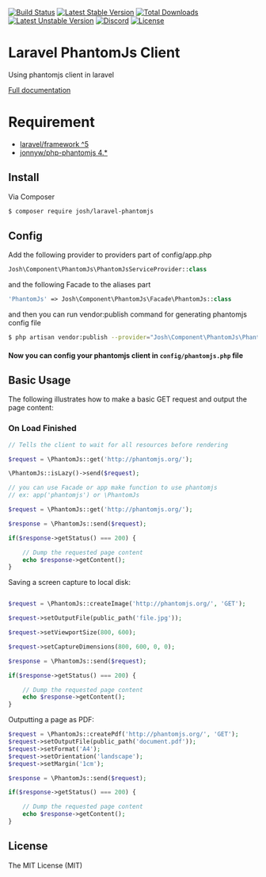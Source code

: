[![Build Status](https://api.travis-ci.org/MrJoshLab/laravel-phantomjs.svg?branch=develop)](https://travis-ci.org/MrJoshLab/laravel-phantomjs)
[![Latest Stable Version](https://poser.pugx.org/josh/laravel-phantomjs/v/stable)](https://packagist.org/packages/josh/laravel-phantomjs)
[![Total Downloads](https://poser.pugx.org/josh/laravel-phantomjs/downloads)](https://packagist.org/packages/josh/laravel-phantomjs)
[![Latest Unstable Version](https://poser.pugx.org/josh/laravel-phantomjs/v/unstable)](https://packagist.org/packages/josh/laravel-phantomjs)
[![Discord](https://discordapp.com/api/guilds/638962572032475148/embed.png)](https://discord.gg/NGeAPHv)
[![License](https://poser.pugx.org/josh/laravel-phantomjs/license)](https://packagist.org/packages/josh/laravel-phantomjs)

# Laravel PhantomJs Client
Using phantomjs client in laravel 

[Full documentation](http://jonnnnyw.github.io/php-phantomjs/)

# Requirement
* [laravel/framework ^5](https://github.com/laravel/laravel)
* [jonnyw/php-phantomjs 4.*](https://github.com/jonnnnyw/php-phantomjs)

## Install

Via Composer

```bash
$ composer require josh/laravel-phantomjs
```

## Config

Add the following provider to providers part of config/app.php
```php
Josh\Component\PhantomJs\PhantomJsServiceProvider::class
```

and the following Facade to the aliases part
```php
'PhantomJs' => Josh\Component\PhantomJs\Facade\PhantomJs::class
```

and then you can run vendor:publish command for generating phantomjs config file
 ```bash
 $ php artisan vendor:publish --provider="Josh\Component\PhantomJs\PhantomJsServiceProvider"
 ```

#### Now you can config your phantomjs client in ```config/phantomjs.php``` file

## Basic Usage
The following illustrates how to make a basic GET request and output the page content:

### On Load Finished
```php
// Tells the client to wait for all resources before rendering

$request = \PhantomJs::get('http://phantomjs.org/');

\PhantomJs::isLazy()->send($request);
```

```php
// you can use Facade or app make function to use phantomjs
// ex: app('phantomjs') or \PhantomJs

$request = \PhantomJs::get('http://phantomjs.org/');

$response = \PhantomJs::send($request);

if($response->getStatus() === 200) {

    // Dump the requested page content
    echo $response->getContent();
}
```

Saving a screen capture to local disk:
```php

$request = \PhantomJs::createImage('http://phantomjs.org/', 'GET');

$request->setOutputFile(public_path('file.jpg'));

$request->setViewportSize(800, 600);

$request->setCaptureDimensions(800, 600, 0, 0);

$response = \PhantomJs::send($request);

if($response->getStatus() === 200) {

    // Dump the requested page content
    echo $response->getContent();
}
```

Outputting a page as PDF:

```php
$request = \PhantomJs::createPdf('http://phantomjs.org/', 'GET');
$request->setOutputFile(public_path('document.pdf'));
$request->setFormat('A4');
$request->setOrientation('landscape');
$request->setMargin('1cm');

$response = \PhantomJs::send($request);

if($response->getStatus() === 200) {

    // Dump the requested page content
    echo $response->getContent();
}
```

## License
The MIT License (MIT)
